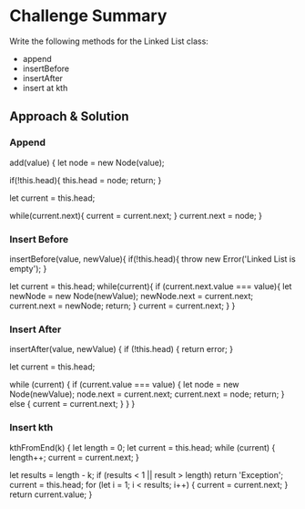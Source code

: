 # Challenge Summary

Write the following methods for the Linked List class:

* append
* insertBefore
* insertAfter
* insert at kth

## Approach & Solution

### Append

add(value) {
  let node = new Node(value);

  if(!this.head){
    this.head = node;
    return;
  }

  let current = this.head;

  while(current.next){
    current = current.next;
  }
  current.next = node;
}

### Insert Before

insertBefore(value, newValue){
  if(!this.head){
    throw new Error('Linked List is empty');
  }

  let current = this.head;
  while(current){
    if (current.next.value === value){
      let newNode = new Node(newValue);
      newNode.next = current.next;
      current.next = newNode;
      return;
    }
    current = current.next;
  }
}

### Insert After

insertAfter(value, newValue) {
  if (!this.head) {
    return error;
  }

  let current = this.head;

  while (current) {
    if (current.value === value) {
      let node = new Node(newValue);
      node.next = current.next;
      current.next = node;
      return;
    } else {
      current = current.next;
    }
  }
}

### Insert kth

kthFromEnd(k) {
  let length = 0;
  let current = this.head;
  while (current) {
    length++;
    current = current.next;
  }

  let results = length - k;
  if (results < 1 || result > length)
    return 'Exception';
  current = this.head;
  for (let i = 1; i < results; i++) {
    current = current.next;
  }
  return current.value;
}
